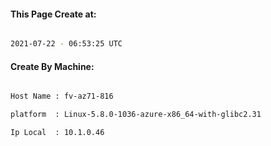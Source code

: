 
   
#### This Page Create at:

```bash

2021-07-22 - 06:53:25 UTC

```

#### Create By Machine:

```bash

Host Name : fv-az71-816

platform  : Linux-5.8.0-1036-azure-x86_64-with-glibc2.31

Ip Local  : 10.1.0.46

```


